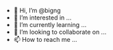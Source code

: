 - 👋 Hi, I’m @bigng
- 👀 I’m interested in ...
- 🌱 I’m currently learning ...
- 💞️ I’m looking to collaborate on ...
- 📫 How to reach me ...

<!---
bigng/bigng is a ✨ special ✨ repository because its `README.md` (this file) appears on your GitHub profile.
You can click the Preview link to take a look at your changes.
--->
